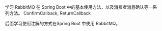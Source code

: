学习 RabbitMQ 在 Spring Boot 中的基本使用方法，以及消费者消息确认等一系列方法。
ConfirmCallback, ReturnCallback

后面学习使用注解的方式在Spring Boot 中使用 RabbitMQ。
